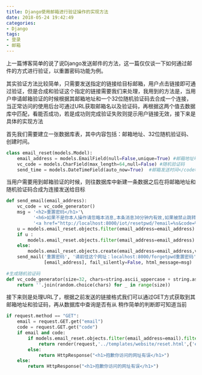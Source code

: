 ```yaml
---
title: Django使用邮箱进行验证操作的实现方法
date: 2018-05-24 19:42:49
categories: 
- Django
tags:
- 登录
- 邮箱
---
```

上一篇博客简单的说了说Django发送邮件的方法，这一篇仅仅谈一下如何通过邮件的方式进行验证，以重置密码功能为例。

其实验证方法比较简单，只需要发送指定的链接给目标邮箱，用户点击链接即可通过验证，但是合成和验证这个指定的链接需要我们来处理，我用到的方法是，当用户申请邮箱验证的时候根据其邮箱地址和一个32位随机验证码去合成一个连接，当正常访问的使用后台可通过URL获取邮箱名以及验证码，再根据这两个值去数据库中匹配，看能否成功，若是成功则完成验证失败则提示用户链接无效，接下来是具体的实现方法

首先我们需要建立一张数据库表，其中内容包括：邮箱地址、32位随机验证码、创建时间。
```python
class email_reset(models.Model):
    email_address = models.EmailField(null=False,unique=True) #邮箱地址唯一的
    vc_code = models.CharField(max_length=64,null=False) #随机验证码
    send_time = models.DateTimeField(auto_now=True)  #邮箱发送时间</code></pre>
```
当用户需要用到邮箱验证的时候，则往数据库中新建一条数据之后在将邮箱地址和随机验证码合成为连接发送给目标
```python
def send_email(email_address):
    vc_code = vc_code_generator()
    msg = '<h2>重置密码</h1>'\
          '<h6>如果不是你本人操作请忽略本消息,本条消息30分钟内有效,如果被禁止跳转请复制链接在浏览器中重新打开</h6>'\
          '<a href="http://localhost:8000/iot/resetpwd/?email=%s&code=%s">点击重置密码</a>' % (email_address,vc_code)
    u = models.email_reset.objects.filter(email_address=email_address).first()
    if u :
        models.email_reset.objects.filter(email_address=email_address).update(vc_code= vc_code)
    else:
        models.email_reset.objects.create(email_address=email_address,vc_code=vc_code)
    send_mail('重置密码', '请前往这个网址：localhost:8000/forgetpwd重置密码', "*****管理员<****************@163.com>",
              [email_address], fail_silently=False, html_message=msg)
 
#生成随机验证码
def vc_code_generator(size=32, chars=string.ascii_uppercase + string.ascii_letters + string.digits):
    return ''.join(random.choice(chars) for _ in range(size))
```

接下来则是处理URL了，根据之前发送的链接格式我们可以通过GET方式获取到其邮箱地址和验证码，再从数据库中查询是否有从 稍作简单的判断即可知道当前
```python
if request.method == "GET":
    email = request.GET.get("email")
    code = request.GET.get("code")
    if email and code:
        if models.email_reset.objects.filter(email_address=email).filter(vc_code=code):
            return render(request,'../templates/website/reset.html',{'email':email})
        else:
            return HttpResponse("<h1>抱歉你访问的网址有误</h1>")
    else:
        return HttpResponse("<h1>抱歉你访问的网址有误</h1>")
```
